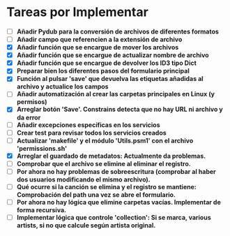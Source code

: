 
# Tareas por Implementar

 - [ ] **Añadir Pydub para la conversión de archivos de diferentes formatos**
 - [ ] **Añadir campo que referencien a la extensión de archivo**
 - [x] **Añadir función que se encargue de mover los archivos**
 - [x] **Añadir función que se encargue de actualizar nombre de archivo**
 - [x] **Añadir función que se encargue de devolver los ID3 tipo Dict**
 - [x] **Preparar bien los diferentes pasos del formulario principal**
 - [x] **Función al pulsar 'save' que devuelva las etiquetas añadidas al archivo y actualice los campos**
 - [ ] **Añadir automatización al crear las carpetas principales en Linux (y permisos)**
 - [x] **Arreglar botón 'Save'. Constrains detecta que no hay URL ni archivo y da error**
 - [ ] **Añadir excepciones específicas en los servicios**
 - [ ] **Crear test para revisar todos los servicios creados**
 - [ ] **Actualizar 'makefile' y el módulo 'Utils.psm1' con el archivo 'permissions.sh'**
 - [x] **Arreglar el guardado de metadatos: Actualmente da problemas.**
 - [ ] **Comprobar que el archivo se elimine al eliminar el registro.**
 - [ ] **Por ahora no hay problemas de sobreescritura (comprobar al haber dos usuarios modificando el mismo archivo).**
 - [ ] **Qué ocurre si la canción se elimina y el registro se mantiene: Comprobación del path una vez se abre el formulario.**
 - [ ] **Por ahora no hay lógica que elimine carpetas vacías. Implementar de forma recursiva.**
 - [ ] **Implementar lógica que controle 'collection': Si se marca, various artists, si no que calcule según artista original.**